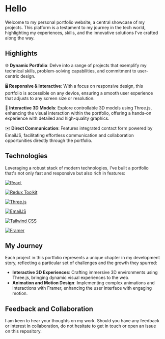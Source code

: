 # Hello

Welcome to my personal portfolio website, a central showcase of my projects. This platform is a testament to my journey in the tech world, highlighting my experiences, skills, and the innovative solutions I've crafted along the way.

## Highlights

🌐 **Dynamic Portfolio**: Delve into a range of projects that exemplify my technical skills, problem-solving capabilities, and commitment to user-centric design.

🖥️ **Responsive & Interactive**: With a focus on responsive design, this portfolio is accessible on any device, ensuring a smooth user experience that adjusts to any screen size or resolution.

🌟 **Interactive 3D Models**: Explore controllable 3D models using Three.js, enhancing the visual interaction within the portfolio, offering a hands-on experience with detailed and high-quality graphics.

✉️ **Direct Communication**: Features integrated contact form powered by EmailJS, facilitating effortless communication and collaboration opportunities directly through the portfolio.

## Technologies

Leveraging a robust stack of modern technologies, I've built a portfolio that's not only fast and responsive but also rich in features:

[![React](https://img.shields.io/badge/React-gray?style=for-the-badge&logo=react&logoColor=61DAFB)](https://reactjs.org/)

[![Redux Toolkit](https://img.shields.io/badge/Redux_Toolkit-764ABC?style=for-the-badge&logo=redux&logoColor=white)](https://redux-toolkit.js.org/)

[![Three.js](https://img.shields.io/badge/Three.js-black?style=for-the-badge&logo=three.js&logoColor=white)](https://threejs.org/)

[![EmailJS](https://img.shields.io/badge/EmailJS-FAB732?style=for-the-badge)](https://www.emailjs.com/)

[![Tailwind CSS](https://img.shields.io/badge/Tailwind%20CSS-0F172A?style=for-the-badge&logo=tailwind-css&logoColor=white)](https://tailwindcss.com/)

[![Framer](https://img.shields.io/badge/Framer-black?style=for-the-badge&logo=framer&logoColor=blue)](https://www.framer.com/)

## My Journey

Each project in this portfolio represents a unique chapter in my development story, reflecting a particular set of challenges and the growth they spurred:

- **Interactive 3D Experiences**: Crafting immersive 3D environments using Three.js, bringing dynamic visual experiences to the web.
- **Animation and Motion Design**: Implementing complex animations and interactions with Framer, enhancing the user interface with engaging motion.

## Feedback and Collaboration

I am keen to hear your thoughts on my work. Should you have any feedback or interest in collaboration, do not hesitate to get in touch or open an issue on this repository.
